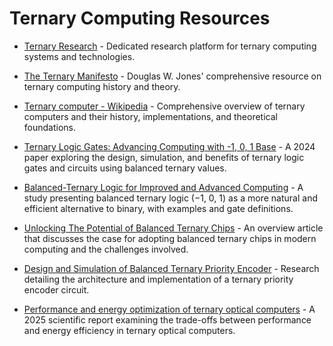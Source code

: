 # Ternary Computing Resources

- [Ternary Research](https://ternaryresearch.com) - Dedicated research platform for ternary computing systems and technologies.

- [The Ternary Manifesto](https://homepage.cs.uiowa.edu/~jones/ternary/) - Douglas W. Jones' comprehensive resource on ternary computing history and theory.

- [Ternary computer - Wikipedia](https://en.wikipedia.org/wiki/Ternary_computer) - Comprehensive overview of ternary computers and their history, implementations, and theoretical foundations.

- [Ternary Logic Gates: Advancing Computing with -1, 0, 1 Base](https://www.researchgate.net/publication/380567867_Ternary_Logic_Gates_Advancing_Computing_with_-1_0_1_Base) - A 2024 paper exploring the design, simulation, and benefits of ternary logic gates and circuits using balanced ternary values.

- [Balanced-Ternary Logic for Improved and Advanced Computing](https://www.researchgate.net/publication/267633959_Balanced-Ternary_Logic_for_Improved_and_Advanced_Computing) - A study presenting balanced ternary logic (−1, 0, 1) as a more natural and efficient alternative to binary, with examples and gate definitions.

- [Unlocking The Potential of Balanced Ternary Chips](https://techxplore.com/news/2024-01-potential-ternary-chips.html) - An overview article that discusses the case for adopting balanced ternary chips in modern computing and the challenges involved.

- [Design and Simulation of Balanced Ternary Priority Encoder](https://www.ijeast.com/papers/45-50,Tesma605,IJEAST.pdf) - Research detailing the architecture and implementation of a ternary priority encoder circuit.

- [Performance and energy optimization of ternary optical computers](https://www.nature.com/articles/s41598-025-85675-y) - A 2025 scientific report examining the trade-offs between performance and energy efficiency in ternary optical computers.